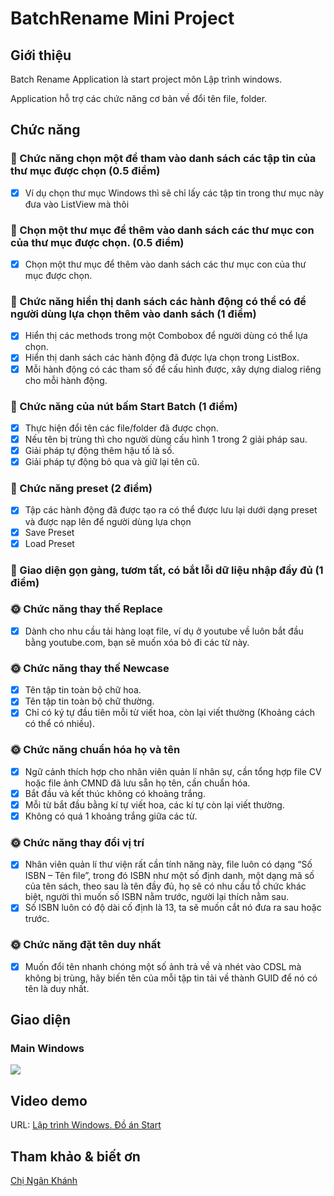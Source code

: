 # BatchRename Mini Project

## Giới thiệu
Batch Rename Application là start project môn Lập trình windows.

Application hỗ trợ các chức năng cơ bản về đổi tên file, folder.

## Chức năng
### 🧮 Chức năng chọn một để tham vào danh sách các tập tin của thư mục được chọn (0.5 điểm)
- [x] Ví dụ chọn thư mục Windows thì sẽ chỉ lấy các tập tin trong thư mục này đưa vào ListView mà thôi

### 🧮 Chọn một thư mục để thêm vào danh sách các thư mục con của thư mục được chọn. (0.5 điểm)
- [x] Chọn một thư mục để thêm vào danh sách các thư mục con của thư mục được chọn.

### 🔫 Chức năng hiển thị danh sách các hành động có thể có để người dùng lựa chọn thêm vào danh sách (1 điểm)
- [x] Hiển thị các methods trong một Combobox để người dùng có thể lựa chọn.
- [x] Hiển thị danh sách các hành động đã được lựa chọn trong ListBox.
- [x] Mỗi hành động có các tham số để cấu hình được, xây dựng dialog riêng cho mỗi hành động.
### 🔎 Chức năng của nút bấm Start Batch (1 điểm)
- [x] Thực hiện đổi tên các file/folder đã được chọn.
- [x] Nếu tên bị trùng thì cho người dùng cấu hình 1 trong 2 giải pháp sau.
- [x] Giải pháp tự động thêm hậu tố là số.
- [x] Giải pháp tự động bỏ qua và giữ lại tên cũ.

### 🎉 Chức năng preset (2 điểm)
- [x] Tập các hành động đã được tạo ra có thể được lưu lại dưới dạng preset và được nạp lên để người dùng lựa chọn
- [x] Save Preset
- [x] Load Preset

### 🎥 Giao diện gọn gàng, tươm tất, có bắt lỗi dữ liệu nhập đầy đủ (1 điểm)

### 🌞 Chức năng thay thế Replace
- [x] Dành cho nhu cầu tải hàng loạt file, ví dụ ở youtube về luôn bắt đầu bằng youtube.com, bạn sẽ muốn xóa bỏ đi các từ này.

### 🌞 Chức năng thay thế Newcase
- [x] Tên tập tin toàn bộ chữ hoa.
- [x] Tên tập tin toàn bộ chữ thường.
- [x] Chỉ có ký tự đầu tiên mỗi từ viết hoa, còn lại viết thường (Khoảng cách có thể có nhiều).

### 🌞 Chức năng chuẩn hóa họ và tên
- [x] Ngữ cảnh thích hợp cho nhân viên quản lí nhân sự, cần tổng hợp file CV hoặc file ảnh CMND đã lưu sẵn họ tên, cần chuẩn hóa.
- [x] Bắt đầu và kết thúc không có khoảng trắng.
- [x] Mỗi từ bắt đầu bằng kí tự viết hoa, các kí tự còn lại viết thường.
- [x] Không có quá 1 khoảng trắng giữa các từ.

### 🌞 Chức năng thay đổi vị trí
- [x] Nhân viên quản lí thư viện rất cần tính năng này, file luôn có  dạng “Số ISBN – Tên file”, trong đó ISBN như một số định danh, một dạng mã số của tên sách, theo sau là tên đầy đủ, họ sẽ có nhu cầu tổ chức khác biệt, người thì muốn số ISBN nằm trước, người lại thích nằm sau.
- [x] Số ISBN luôn có độ dài cố định là 13, ta sẽ muốn cắt nó đưa ra sau hoặc trước.

### 🌞 Chức năng đặt tên duy nhất
- [x] Muốn đổi tên nhanh chóng một số ảnh trả về và nhét vào CDSL mà không bị trùng, hãy biến tên của mỗi tập tin tải về thành GUID để nó có tên là duy nhất.
## Giao diện
### Main Windows
![](https://imgur.com/vBafGn4.png)

## Video demo
URL: [Lập trình Windows. Đồ án Start](https://www.youtube.com/)

## Tham khảo & biết ơn
 [Chị Ngân Khánh](https://github.com/ngankhanh98)

